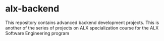 # alx-backend
This repository contains advanced backend development projects. This is another of the series of projects on ALX specialization course for the ALX Software Engineering program
